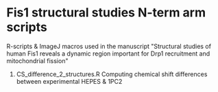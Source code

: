 # Fis1 structural studies N-term arm scripts
R-scripts &amp; ImageJ macros used in the manuscript "Structural studies of human Fis1 reveals a dynamic region important for Drp1 recruitment and mitochondrial fission"

1. CS_difference_2_structures.R
    Computing chemical shift differences between experimental HEPES & 1PC2
